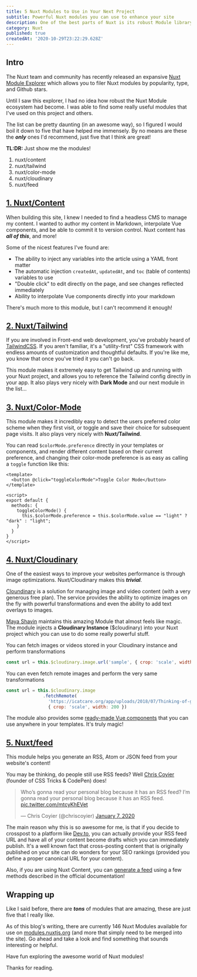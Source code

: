 ```yaml
---
title: 5 Nuxt Modules to Use in Your Next Project
subtitle: Powerful Nuxt modules you can use to enhance your site
description: One of the best parts of Nuxt is its robust Module library. Modules allow you to extend Nuxt's core functionality and handle some powerful integrations. Here are five that I use in almost every project! 
category: Nuxt
published: true
createdAt: '2020-10-29T23:22:29.628Z'
---
```


## Intro

The Nuxt team and community has recently released an expansive [Nuxt Module Explorer](https://modules.nuxtjs.org/) which allows you to filer Nuxt modules by popularity, type, and Github stars.

Until I saw this explorer, I had no idea how robust the Nuxt Module ecosystem had become. I was able to find some really useful modules that I've used on this project and others.

The list can be pretty daunting (in an awesome way), so I figured I would boil it down to five that have helped me immensely. By no means are these the ***only*** ones I'd recommend, just five that I think are great!

<info-box :variant="'info'">
  <span><strong>TL:DR: </strong>Just show me the modules!</span>
  <ol>
    <li><external-link :link="'https://content.nuxtjs.org/'">nuxt/content</external-link></li>
    <li><external-link :link="'https://tailwindcss.nuxtjs.org/'">nuxt/tailwind</external-link></li>
    <li><external-link :link="'https://color-mode.nuxtjs.org/'">nuxt/color-mode</external-link></li>
    <li><external-link :link="'https://cloudinary.nuxtjs.org/'">nuxt/cloudinary</external-link></li>
    <li><external-link :link="'https://www.npmjs.com/package/@nuxtjs/feed/'">nuxt/feed</external-link></li>
  </ol>
</info-box>

## [1. Nuxt/Content](https://content.nuxtjs.org/)

When building this site, I knew I needed to find a headless CMS to manage my content. I wanted to author my content in Markdown, interpolate Vue components, and be able to commit it to version control. Nuxt content has ***all of this***, and more!

Some of the nicest features I've found are:

- The ability to inject any variables into the article using a YAML front matter
- The automatic injection `createdAt`, `updatedAt`, and `toc` (table of contents) variables to use
- "Double click" to edit directly on the page, and see changes reflected immediately
- Ability to interpolate Vue components directly into your markdown

There's much more to this module, but I can't recommend it enough!

## [2. Nuxt/Tailwind](https://tailwindcss.nuxtjs.org/)

If you are involved in Front-end web development, you've probably heard of [TailwindCSS](https://tailwindcss.com/). If you aren't familiar, it's a "utility-first" CSS framework with endless amounts of customization and thoughtful defaults.  If you're like me, you know that once you've tried it you can't go back.

This module makes it extremely easy to get Tailwind up and running with your Nuxt project, and allows you to reference the Tailwind config directly in your app. It also plays very nicely with **Dark Mode** and our next module in the list...

## [3. Nuxt/Color-Mode](https://color-mode.nuxtjs.org/)

This module makes it incredibly easy to detect the users preferred color scheme when they first visit, or toggle and save their choice for subsequent page visits. It also plays very nicely with **Nuxt/Tailwind**. 

You can read `$colorMode.preference` directly in your templates or components, and render different content based on their current preference, and changing their color-mode preference is as easy as calling a `toggle` function like this:

```vue
<template>
  <button @click="toggleColorMode">Toggle Color Mode</button>
</template>

<script>
export default {
  methods: {
    toggleColorMode() {
      this.$colorMode.preference = this.$colorMode.value == "light" ? "dark" : "light";
    }
  }
}
</script>
```

## [4. Nuxt/Cloudinary](https://cloudinary.nuxtjs.org)

One of the easiest ways to improve your websites performance is through image optimizations. Nuxt/Cloudinary makes this ***trivial***.

[Cloundinary](https://cloudinary.com/) is a solution for managing image and video content (with a very generous free plan). The service provides the ability to optimize images on the fly with powerful transformations and even the ability to add text overlays to images. 

[Maya Shavin](https://twitter.com/MayaShavin) maintains this amazing Module that almost feels like magic. The module injects a **Cloudinary Instance** ($cloudinary) into your Nuxt project which you can use to do some really powerful stuff. 

You can fetch images or videos stored in your Cloudinary instance and perform transformations

```javascript
const url = this.$cloudinary.image.url('sample', { crop: 'scale', width: 200 })
```

You can even fetch remote images and perform the very same transformations

```javascript
const url = this.$cloudinary.image
              .fetchRemote(
                'https://icatcare.org/app/uploads/2018/07/Thinking-of-getting-a-cat.png',
                { crop: 'scale', width: 200 })
```

The module also provides some [ready-made Vue components](https://cloudinary.nuxtjs.org/usage/vue-components) that you can use anywhere in your templates. It's truly magic!

## [5. Nuxt/feed](https://www.npmjs.com/package/@nuxtjs/feed)

This module helps you generate an RSS, Atom or JSON feed from your website's content!

You may be thinking, do people still use RSS feeds? Well [Chris Coyier](https://twitter.com/chriscoyier) (founder of CSS Tricks & CodePen) does!

<blockquote class="twitter-tweet"><p lang="en" dir="ltr">Who’s gonna read your personal blog because it has an RSS feed? I’m gonna read your personal blog because it has an RSS feed. <a href="https://t.co/mtcyKhEVet">pic.twitter.com/mtcyKhEVet</a></p>&mdash; Chris Coyier (@chriscoyier) <a href="https://twitter.com/chriscoyier/status/1214606808125341696?ref_src=twsrc%5Etfw">January 7, 2020</a></blockquote>

The main reason why this is so awesome for me, is that if you decide to crosspost to a platform like [Dev.to](https://dev.to/), you can actually provide your RSS feed URL and have all of your content become drafts which you can immediately publish. It's a well known fact that cross-posting content that is originally published on your site can do wonders for your SEO rankings (provided you define a proper canonical URL for your content).

Also, if you are using Nuxt Content, you can [generate a feed](https://content.nuxtjs.org/integrations) using a few methods described in the official documentation!

## Wrapping up

Like I said before, there are ***tons*** of modules that are amazing, these are just five that I really like.

As of this blog's writing, there are currently 146 Nuxt Modules available for use on [modules.nuxtjs.org](https://modules.nuxtjs.org/) (and more that simply need to be merged into the site). Go ahead and take a look and find something that sounds interesting or helpful.

Have fun exploring the awesome world of Nuxt modules!

Thanks for reading.
